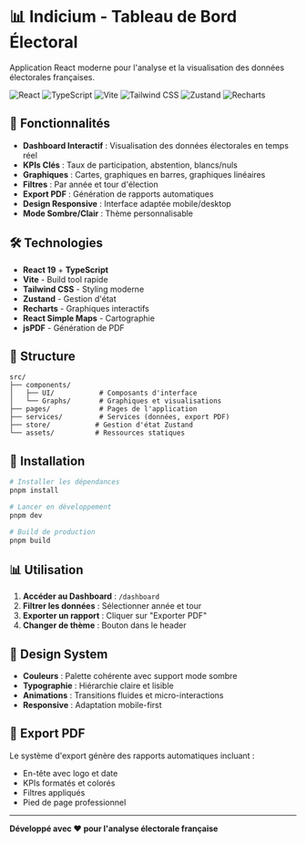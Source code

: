 # 📊 Indicium - Tableau de Bord Électoral

Application React moderne pour l'analyse et la visualisation des données électorales françaises.

![React](https://img.shields.io/badge/React-19-61DAFB?style=for-the-badge&logo=react) ![TypeScript](https://img.shields.io/badge/TypeScript-007ACC?style=for-the-badge&logo=typescript&logoColor=white) ![Vite](https://img.shields.io/badge/Vite-646CFF?style=for-the-badge&logo=vite&logoColor=white) ![Tailwind CSS](https://img.shields.io/badge/Tailwind_CSS-38B2AC?style=for-the-badge&logo=tailwind-css&logoColor=white) ![Zustand](https://img.shields.io/badge/Zustand-764ABC?style=for-the-badge&logo=redux&logoColor=white) ![Recharts](https://img.shields.io/badge/Recharts-FF6B6B?style=for-the-badge&logoColor=white)

## 🚀 Fonctionnalités

- **Dashboard Interactif** : Visualisation des données électorales en temps réel
- **KPIs Clés** : Taux de participation, abstention, blancs/nuls
- **Graphiques** : Cartes, graphiques en barres, graphiques linéaires
- **Filtres** : Par année et tour d'élection
- **Export PDF** : Génération de rapports automatiques
- **Design Responsive** : Interface adaptée mobile/desktop
- **Mode Sombre/Clair** : Thème personnalisable

## 🛠 Technologies

- **React 19** + **TypeScript**
- **Vite** - Build tool rapide
- **Tailwind CSS** - Styling moderne
- **Zustand** - Gestion d'état
- **Recharts** - Graphiques interactifs
- **React Simple Maps** - Cartographie
- **jsPDF** - Génération de PDF

## 📁 Structure

```
src/
├── components/
│   ├── UI/           # Composants d'interface
│   └── Graphs/       # Graphiques et visualisations
├── pages/            # Pages de l'application
├── services/         # Services (données, export PDF)
├── store/           # Gestion d'état Zustand
└── assets/          # Ressources statiques
```

## 🚀 Installation

```bash
# Installer les dépendances
pnpm install

# Lancer en développement
pnpm dev

# Build de production
pnpm build
```

## 📊 Utilisation

1. **Accéder au Dashboard** : `/dashboard`
2. **Filtrer les données** : Sélectionner année et tour
3. **Exporter un rapport** : Cliquer sur "Exporter PDF"
4. **Changer de thème** : Bouton dans le header

## 🎨 Design System

- **Couleurs** : Palette cohérente avec support mode sombre
- **Typographie** : Hiérarchie claire et lisible
- **Animations** : Transitions fluides et micro-interactions
- **Responsive** : Adaptation mobile-first

## 📄 Export PDF

Le système d'export génère des rapports automatiques incluant :

- En-tête avec logo et date
- KPIs formatés et colorés
- Filtres appliqués
- Pied de page professionnel

---

**Développé avec ❤️ pour l'analyse électorale française**

